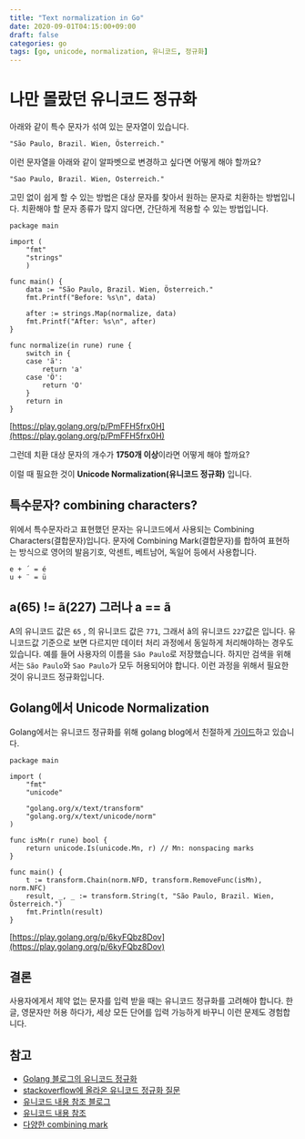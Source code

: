```yaml
---
title: "Text normalization in Go"
date: 2020-09-01T04:15:00+09:00
draft: false
categories: go
tags: [go, unicode, normalization, 유니코드, 정규화]
---
```


# 나만 몰랐던 유니코드 정규화

아래와 같이 특수 문자가 섞여 있는 문자열이 있습니다. 

```"São Paulo, Brazil. Wien, Österreich."```

이런 문자열을 아래와 같이 알파벳으로 변경하고 싶다면 어떻게 해야 할까요?

```"Sao Paulo, Brazil. Wien, Osterreich."``` 

고민 없이 쉽게 할 수 있는 방법은 대상 문자를 찾아서 원하는 문자로 치환하는 방법입니다.
치환해야 할 문자 종류가 많지 않다면, 간단하게 적용할 수 있는 방법입니다.

```
package main

import (
    "fmt"
    "strings"
    )

func main() {
    data := "São Paulo, Brazil. Wien, Österreich."
    fmt.Printf("Before: %s\n", data)
    
    after := strings.Map(normalize, data)
    fmt.Printf("After: %s\n", after)
}

func normalize(in rune) rune {
    switch in {
    case 'ã':
        return 'a'
    case 'Ö':
        return 'O'
    }
    return in
}
```
[https://play.golang.org/p/PmFFH5frx0H](https://play.golang.org/p/PmFFH5frx0H)

그런데 치환 대상 문자의 개수가 **1750개 이상**이라면 어떻게 해야 할까요?

이럴 때 필요한 것이 **Unicode Normalization(유니코드 정규화)** 입니다.

## 특수문자? combining characters?

위에서 특수문자라고 표현했던 문자는 유니코드에서 사용되는 Combining Characters(결합문자)입니다. 문자에 Combining Mark(결합문자)를 합하여 표현하는 방식으로 영어의 발음기호, 악센트, 베트남어, 독일어 등에서 사용합니다.

    e + ´ = é
    u + ¨ = ü

## a(65) != ã(227) 그러나 a == ã

&#65;의 유니코드 값은 ```65``` , &#771;의 유니코드 값은 ```771```, 그래서 &#227;의 유니코드 ```227```값은 입니다. 유니코드값 기준으로 보면 다르지만 데이터 처리 과정에서 동일하게 처리해야하는 경우도 있습니다. 예를 들어 사용자의 이름을 ```São Paulo```로 저장했습니다. 하지만 검색을 위해서는 ```São Paulo```와 ```Sao Paulo```가 모두 허용되어야 합니다. 이런 과정을 위해서 필요한 것이 유니코드 정규화입니다.

## Golang에서 Unicode Normalization

Golang에서는 유니코드 정규화를 위해 golang blog에서 친절하게 [가이드](https://blog.golang.org/normalization)하고 있습니다.

```
package main

import (
    "fmt"
    "unicode"

    "golang.org/x/text/transform"
    "golang.org/x/text/unicode/norm"
)

func isMn(r rune) bool {
    return unicode.Is(unicode.Mn, r) // Mn: nonspacing marks
}

func main() {
    t := transform.Chain(norm.NFD, transform.RemoveFunc(isMn), norm.NFC)
    result, _, _ := transform.String(t, "São Paulo, Brazil. Wien, Österreich.")
    fmt.Println(result)
}
```
[https://play.golang.org/p/6kyFQbz8Dov](https://play.golang.org/p/6kyFQbz8Dov)

## 결론

사용자에게서 제약 없는 문자를 입력 받을 때는 유니코드 정규화를 고려해야 합니다. 
한글, 영문자만 허용 하다가, 세상 모든 단어를 입력 가능하게 바꾸니 이런 문제도 경험합니다.

## 참고

- [Golang 블로그의 유니코드 정규화](https://blog.golang.org/normalization)
- [stackoverflow에 올라온 유니코드 정규화 질문](https://stackoverflow.com/questions/26722450/remove-diacritics-using-go)
- [유니코드 내용 참조 블로그](https://miaow-miaow.tistory.com/36)
- [유니코드 내용 참조 ](https://velog.io/@leejh3224/%EB%B2%88%EC%97%AD-%EC%9C%A0%EB%8B%88%EC%BD%94%EB%93%9C-%EC%8A%A4%ED%8A%B8%EB%A7%81%EC%9D%84-%EB%85%B8%EB%A9%80%EB%9D%BC%EC%9D%B4%EC%A7%95-%ED%95%B4%EC%95%BC%ED%95%98%EB%8A%94-%EC%9D%B4%EC%9C%A0)
- [다양한 combining mark](https://www.unicode.org/charts/PDF/U0300.pdf)
